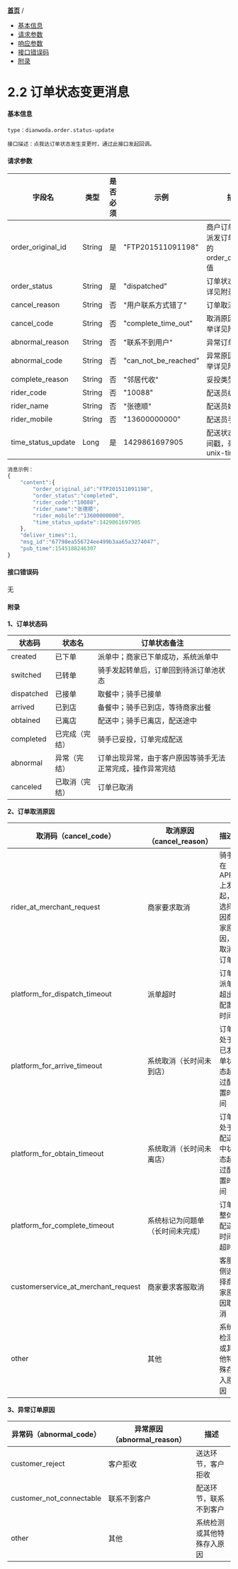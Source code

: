 [**首页**](https://open-qa1.dwbops.com/) /


- <a href="#基本信息">基本信息</a>
- <a href="#请求参数">请求参数</a>
- <a href="#响应参数">响应参数</a>
- <a href="#接口错误码">接口错误码</a>
- <a href="#附录">附录</a>


# 2.2 订单状态变更消息

#### 基本信息
```
type：dianwoda.order.status-update

接口描述：点我达订单状态发生变更时，通过此接口发起回调。
```

#### 请求参数
字段名 | 类型 | 是否必须 | 示例 | 描述
---|---|---|---|---
order\_original\_id|String|是|"FTP201511091198"|商户订单编号，派发订单接口中的order_original_id值
order\_status|String|是|"dispatched"|订单状态，枚举详见附录1
cancel\_reason|String|否|"用户联系方式错了"|订单取消原因
cancel\_code|String|否|"complete\_time\_out"|取消原因码，枚举详见附录2
abnormal\_reason|String|否|"联系不到用户"|异常订单原因
abnormal\_code|String|否|"can\_not\_be\_reached"|异常原因码，枚举详见附录3
complete\_reason|String|否|"邻居代收"|妥投类型
rider\_code|String|否|"10088"|配送员编号
rider\_name|String|否|"张德顺"|配送员姓名
rider\_mobile|String|否|"13600000000"|配送员手机号
time\_status\_update|Long|是|1429861697905|配送状态更新时间戳，毫秒级unix-timestamp


```javascript
消息示例：
{
	"content":{
		"order_original_id":"FTP201511091198",
		"order_status":"completed",
		"rider_code":"10088",
		"rider_name":"张德顺",
		"rider_mobile":"13600000000",
		"time_status_update":1429861697905
	},
	"deliver_times":1,
	"msg_id":"67798ea556724ee499b3aa65a3274047",
	"pub_time":1545188246307
}
```

#### 接口错误码
无
#### 附录
**1、订单状态码**

状态码 | 状态名 | 订单状态备注 |
---|---|---
created|已下单|派单中；商家已下单成功，系统派单中
switched|已转单|骑手发起转单后，订单回到待派订单池状态
dispatched|已接单|取餐中；骑手已接单
arrived|已到店|备餐中；骑手已到店，等待商家出餐
obtained|已离店|配送中；骑手已离店，配送途中
completed|已完成（完结）|骑手已妥投，订单完成配送
abnormal|异常（完结）|订单出现异常，由于客户原因等骑手无法正常完成，操作异常完结
canceled|已取消（完结）|订单已取消
**2、订单取消原因**

取消码（cancel_code）|取消原因（cancel_reason）|描述
---|---|---
rider_at_merchant_request|商家要求取消|骑手在APP上发起，选择因商家原因，取消订单
platform_for_dispatch_timeout|派单超时|订单派单超出配置时间
platform_for_arrive_timeout|系统取消（长时间未到店）|订单处于已发单状态超过配置时间
platform_for_obtain_timeout|系统取消（长时间未离店）|订单处于配送中状态超过配置时间
platform_for_complete_timeout|系统标记为问题单（长时间未完成）|订单整体配送时间超时
customerservice_at_merchant_request|商家要求客服取消|客服侧选择商家原因取消
other|其他|系统检测或其他特殊存入原因
**3、异常订单原因**

异常码（abnormal_code）|异常原因（abnormal_reason）|描述
---|---|---
customer\_reject|客户拒收|送达环节，客户拒收
customer_not_connectable|联系不到客户|配送环节，联系不到客户
other|其他|系统检测或其他特殊存入原因




